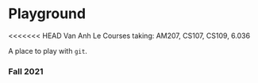 # Playground
<<<<<<< HEAD
Van Anh Le 
Courses taking: AM207, CS107, CS109, 6.036

A place to play with `git`.

### Fall 2021
